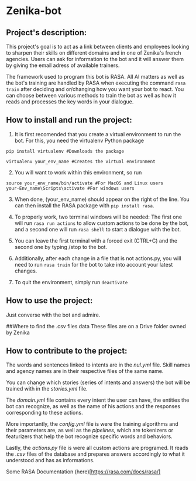 # Zenika-bot

## Project's description:
This project's goal is to act as a link between clients and employees looking to sharpen their skills on different domains and in one of Zenika's french agencies. Users can ask for information to the bot and it will answer them by giving the email adress of available trainers.

The framework used to program this bot is RASA. All AI matters as well as the bot's training are handled by RASA when executing the command `rasa train` after deciding and or/changing how you want your bot to react. You can choose between various methods to train the bot as well as how it reads and processes the key words in your dialogue.


## How to install and run the project:
1. It is first recomended that you create a virtual environment to run the bot.
For this, you need the virtualenv Python package

```
pip install virtualenv #Downloads the package

virtualenv your_env_name #Creates the virtual environment
```
2. You will want to work within this environment, so run 
```
source your_env_name/bin/activate #For MacOS and Linux users
your-Env_name\Scripts\activate #For windows users
```

3. When done, (your_env_name) should appear on the right of the line. You can then install the RASA package with `pip install rasa`.

4. To properly work, two terminal windows will be needed: The first one will run `rasa run actions` to allow custom actions to be done by the bot, and a second one will run `rasa shell` to start a dialogue with the bot.

5. You can leave the first terminal with a forced exit (CTRL+C) and the second one by typing /stop to the bot.

6. Additionally, after each change in a file that is not actions.py, you will need to run `rasa train` for the bot to take into account your latest changes.

7. To quit the environment, simply run `deactivate`

## How to use the project:
Just converse with the bot and admire.

##Where to find the .csv files data
These files are on a Drive folder owned by Zenika

## How to contribute to the project:
The words and sentences linked to intents are in the _nul.yml_ file. Skill names and agency names are in their respective files of the same name.

You can change which stories (series of intents and answers) the bot will be trained with in the _stories.yml_ file.

The _domain.yml_ file contains every intent the user can have, the entities the bot can recognize, as well as the name of his actions and the responses corresponding to these actions.

More importantly, the _config.yml_ file is were the training algorithms and their parameters are, as well as the *pipelines*, which are tokenizers or featurizers that help the bot recognize specific words and behaviors.

Lastly, the _actions.py_ file is were all custom actions are programed. It reads the _.csv_ files of the database and prepares answers accordingly to what it understood and has as informations.


Some RASA Documentation (here)[https://rasa.com/docs/rasa/]
